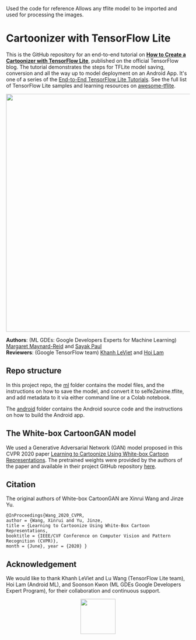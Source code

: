 Used the code for reference
Allows any tflite model to be imported and used for processing the images.


# Cartoonizer with TensorFlow Lite

This is the GitHub repository for an end-to-end tutorial on **[How to Create a Cartoonizer with TensorFlow Lite](https://blog.tensorflow.org/2020/09/how-to-create-cartoonizer-with-tf-lite.html)**, published on the official TensorFlow blog. The tutorial demonstrates the steps for TFLite model saving, conversion and all the way up to model deployment on an Android App. It's one of a series of the [End-to-End TensorFlow Lite Tutorials](https://github.com/ml-gde/e2e-tflite-tutorials). See the full list of TensorFlow Lite samples and learning resources on [awesome-tflite](https://github.com/margaretmz/awesome-tflite). 

<p align="center">
<img src="images/2020-09-03_Cartoonizer-graphic.png" width='650'/>
</p>
    
**Authors**: (ML GDEs: Google Developers Experts for Machine Learning)  [Margaret Maynard-Reid](https://twitter.com/margaretmz) and [Sayak Paul](https://twitter.com/RisingSayak)   
**Reviewers**: (Google TensorFlow team) [Khanh LeViet](https://twitter.com/khanhlvg) and [Hoi Lam](https://twitter.com/hoitab) 


## Repo structure
In this project repo, the [ml](ml/) folder contains the model files, and the instructions on how to save the model, and convert it to selfe2anime.tflite, and add metadata to it via either command line or a Colab notebook.  

The [android](android/) folder contains the Android source code and the instructions on how to build the Android app.

## The White-box CartoonGAN model
We used a Generative Adversarial Network (GAN) model proposed in this CVPR 2020 paper [Learning to Cartoonize Using White-box Cartoon Representations](https://github.com/SystemErrorWang/White-box-Cartoonization/blob/master/paper/06791.pdf). The pretrained weights were provided by the authors of the paper and available in their project GitHub repository [here](https://github.com/SystemErrorWang/White-box-Cartoonization).

## Citation
The original authors of White-box CartoonGAN are Xinrui Wang and Jinze Yu.
```
@InProceedings{Wang_2020_CVPR,   
author = {Wang, Xinrui and Yu, Jinze,     
title = {Learning to Cartoonize Using White-Box Cartoon Representations,   
booktitle = {IEEE/CVF Conference on Computer Vision and Pattern Recognition (CVPR)},   
month = {June}, year = {2020} }
```

## Acknowledgement
We would like to thank Khanh LeViet and Lu Wang (TensorFlow Lite team), Hoi Lam (Android ML), and Soonson Kwon (ML GDEs Google Developers Expert Program), for their collaboration and continuous support.

<div align="center"><img src="images/made-by-ml-gdes.png" width='96' height='96'/></div>
